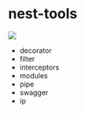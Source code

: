 # nest-tools

[![](https://img.shields.io/badge/npm-@acheetahk/NestTools-1E90FF)](https://www.npmjs.com/package/@acheetahk/nest-tools)

* decorator
* filter
* interceptors
* modules
* pipe
* swagger
* ip
